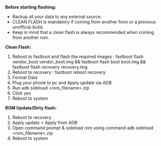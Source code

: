 **Before starting flashing:**

   - Backup all your data to any external source.
   - CLEAN FLASH is mandatory if coming from another from or a previous unofficial build. 
   - Keep in mind that a clean flash is always recommended when coming from another rom.

**Clean Flash:**

   1. Reboot to fastboot and flash the required images : fastboot flash vendor_boot vendor_boot.img && fastboot flash boot boot.img && fastboot flash recovery recovery.img
   2. Reboot to recovery : fastboot reboot recovery
   3. Format Data
   4. Plug your phone to pc and Apply update via ADB
   5. Run adb sideload <rom_filename>.zip
   6. Click yes
   7. Reboot to system

**ROM Update/Dirty flash:**

   1. Reboot to recovery
   2. Apply update > Apply from ADB
   3. Open command prompt & sideload rom using command adb sideload <rom_filename>.zip
   4. Reboot to system

